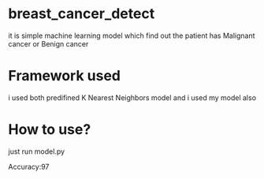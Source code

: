 breast_cancer_detect
===
it is simple machine learning model which find out the patient has Malignant cancer or Benign cancer

Framework used
===
i used both predifined K Nearest Neighbors model and i used my model also

How to use?
===
just run model.py

Accuracy:97

